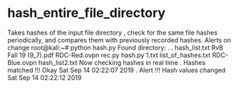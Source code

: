 # hash_entire_file_directory
Takes hashes of the input file directory , check for the same file hashes periodically, and compares them with previously recorded hashes.  Alerts on change
root@kali:~# python hash.py
Found directory: .
.
	hash_list.txt
	RvB Fall 19 (9_7).pdf
	RDC-Red.ovpn
	rec.py
	hash.py
	1.txt
	list_of_hashes.txt
	RDC-Blue.ovpn
	hash_list2.txt
Now checking hashes in real time
.
Hashes matched !!! Okay
Sat Sep 14 02:22:07 2019
.
Alert !!! Hash values changed 
Sat Sep 14 02:22:12 2019
